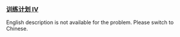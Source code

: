 ### [训练计划 IV](https://leetcode.com/problems/he-bing-liang-ge-pai-xu-de-lian-biao-lcof)

English description is not available for the problem. Please switch to Chinese.